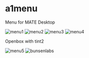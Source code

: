 # a1menu
Menu for MATE Desktop

![menu1](https://raw.github.com/appdevsw/a1menu/ctrl/menu1.png)
![menu2](https://raw.github.com/appdevsw/a1menu/ctrl/menu2.png)
![menu3](https://raw.github.com/appdevsw/a1menu/ctrl/menu3.png)
![menu4](https://raw.github.com/appdevsw/a1menu/ctrl/menu4.png)

Openbox with tint2

![menu5](https://raw.github.com/appdevsw/a1menu/ctrl/menu5.png)
![bunsenlabs](https://raw.github.com/appdevsw/a1menu/ctrl/bunsenlabs2.png)

